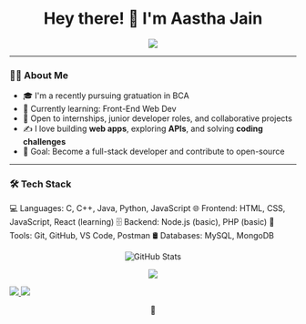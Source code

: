 <h1 align="center">Hey there! 👋 I'm Aastha Jain </h1>

<p align="center">
  <img src=https://user-images.githubusercontent.com/74038190/236119160-976a0405-caa7-470c-9356-16d43402ea0a.gif />
</p>

---

### 👨‍💻 About Me

- 🎓 I'm a recently pursuing gratuation in BCA
- 🧠 Currently learning: Front-End Web Dev
- 💼 Open to internships, junior developer roles, and collaborative projects
- ✍️ I love building **web apps**, exploring **APIs**, and solving **coding challenges**
- 🎯 Goal: Become a full-stack developer and contribute to open-source

---

### 🛠️ Tech Stack

💻 Languages: C, C++, Java, Python, JavaScript
🌐 Frontend: HTML, CSS, JavaScript, React (learning)
🗄️ Backend: Node.js (basic), PHP (basic)
🧰 Tools: Git, GitHub, VS Code, Postman
🛢️ Databases: MySQL, MongoDB

<p align="center"> <img src="https://github-readme-stats.vercel.app/api?username=aasthajain61&show_icons=true&theme=tokyonight" alt="GitHub Stats" /> </p>
 <p align="center"> <img src="https://github-readme-streak-stats.herokuapp.com?user=aasthajain61&theme=tokyonight&hide_border=true" /> </p>

<p align="left"> <a href="https://linkedin.com/in/aastha-jain-5a9579" target="_blank"> <img src="https://img.shields.io/badge/LinkedIn-0077B5?style=for-the-badge&logo=linkedin&logoColor=white" /> </a> <a href="jainaastha310@gmail.com"> 
<img src="https://img.shields.io/badge/Gmail-D14836?style=for-the-badge&logo=gmail&logoColor=white" /> </a> </p> <p align="center"> 🚀 
